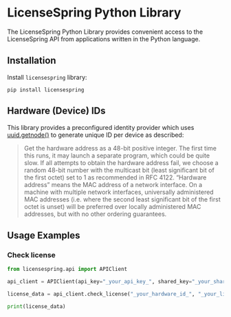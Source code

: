 # LicenseSpring Python Library

The LicenseSpring Python Library provides convenient access to the LicenseSpring API from
applications written in the Python language.

## Installation

Install `licensespring` library:

```
pip install licensespring
```

## Hardware (Device) IDs

This library provides a preconfigured identity provider which uses [uuid.getnode()](https://docs.python.org/3/library/uuid.html#uuid.getnode) to generate unique ID per device as described:

> Get the hardware address as a 48-bit positive integer. The first time this runs, it may launch a separate program, which could be quite slow. If all attempts to obtain the hardware address fail, we choose a random 48-bit number with the multicast bit (least significant bit of the first octet) set to 1 as recommended in RFC 4122. “Hardware address” means the MAC address of a network interface. On a machine with multiple network interfaces, universally administered MAC addresses (i.e. where the second least significant bit of the first octet is unset) will be preferred over locally administered MAC addresses, but with no other ordering guarantees.

## Usage Examples

### Check license
```python
from licensespring.api import APIClient

api_client = APIClient(api_key="_your_api_key_", shared_key="_your_shared_key_")

license_data = api_client.check_license("_your_hardware_id_", "_your_license_key_", "_your_product_code_")

print(license_data)
```
